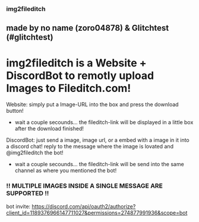 ### img2fileditch
## made by no name (zoro04878) & Glitchtest (#glitchtest)

# img2fileditch is a Website + DiscordBot to remotly upload Images to Fileditch.com!

Website: simply put a Image-URL into the box and press the download button!
- wait a couple secounds...
the fileditch-link will be displayed in a little box after the download finished!

DiscordBot: just send a image, image url, or a embed with a image in it into a discord chat!
reply to the message where the image is lovated and @img2fileditch the bot!
- wait a couple secounds...
the fileditch-link will be send into the same channel as where you mentioned the bot!
### !! MULTIPLE IMAGES INSIDE A SINGLE MESSAGE ARE SUPPORTED !!

bot invite: https://discord.com/api/oauth2/authorize?client_id=1189376966147711027&permissions=274877991936&scope=bot
